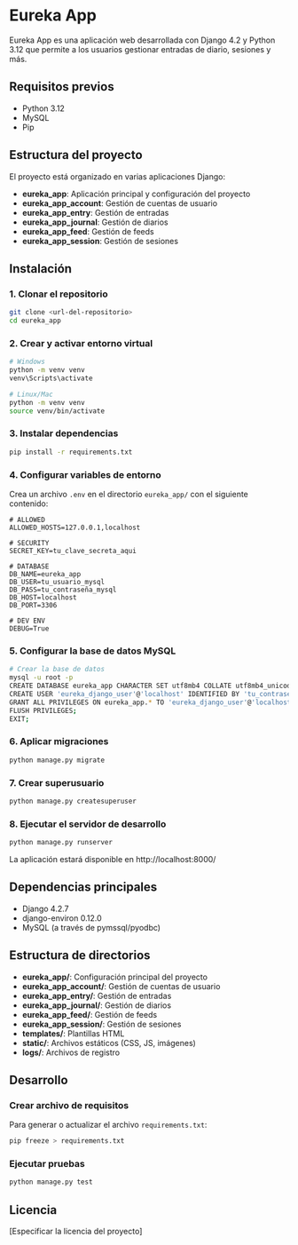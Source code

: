# Eureka App

Eureka App es una aplicación web desarrollada con Django 4.2 y Python 3.12 que permite a los usuarios gestionar entradas de diario, sesiones y más.

## Requisitos previos

- Python 3.12
- MySQL
- Pip

## Estructura del proyecto

El proyecto está organizado en varias aplicaciones Django:

- **eureka_app**: Aplicación principal y configuración del proyecto
- **eureka_app_account**: Gestión de cuentas de usuario
- **eureka_app_entry**: Gestión de entradas
- **eureka_app_journal**: Gestión de diarios
- **eureka_app_feed**: Gestión de feeds
- **eureka_app_session**: Gestión de sesiones

## Instalación

### 1. Clonar el repositorio

```bash
git clone <url-del-repositorio>
cd eureka_app
```

### 2. Crear y activar entorno virtual

```bash
# Windows
python -m venv venv
venv\Scripts\activate

# Linux/Mac
python -m venv venv
source venv/bin/activate
```

### 3. Instalar dependencias

```bash
pip install -r requirements.txt
```

### 4. Configurar variables de entorno

Crea un archivo `.env` en el directorio `eureka_app/` con el siguiente contenido:

```
# ALLOWED
ALLOWED_HOSTS=127.0.0.1,localhost

# SECURITY
SECRET_KEY=tu_clave_secreta_aqui

# DATABASE
DB_NAME=eureka_app
DB_USER=tu_usuario_mysql
DB_PASS=tu_contraseña_mysql
DB_HOST=localhost
DB_PORT=3306

# DEV ENV
DEBUG=True
```

### 5. Configurar la base de datos MySQL

```bash
# Crear la base de datos
mysql -u root -p
CREATE DATABASE eureka_app CHARACTER SET utf8mb4 COLLATE utf8mb4_unicode_ci;
CREATE USER 'eureka_django_user'@'localhost' IDENTIFIED BY 'tu_contraseña';
GRANT ALL PRIVILEGES ON eureka_app.* TO 'eureka_django_user'@'localhost';
FLUSH PRIVILEGES;
EXIT;
```

### 6. Aplicar migraciones

```bash
python manage.py migrate
```

### 7. Crear superusuario

```bash
python manage.py createsuperuser
```

### 8. Ejecutar el servidor de desarrollo

```bash
python manage.py runserver
```

La aplicación estará disponible en http://localhost:8000/

## Dependencias principales

- Django 4.2.7
- django-environ 0.12.0
- MySQL (a través de pymssql/pyodbc)

## Estructura de directorios

- **eureka_app/**: Configuración principal del proyecto
- **eureka_app_account/**: Gestión de cuentas de usuario
- **eureka_app_entry/**: Gestión de entradas
- **eureka_app_journal/**: Gestión de diarios
- **eureka_app_feed/**: Gestión de feeds
- **eureka_app_session/**: Gestión de sesiones
- **templates/**: Plantillas HTML
- **static/**: Archivos estáticos (CSS, JS, imágenes)
- **logs/**: Archivos de registro

## Desarrollo

### Crear archivo de requisitos

Para generar o actualizar el archivo `requirements.txt`:

```bash
pip freeze > requirements.txt
```

### Ejecutar pruebas

```bash
python manage.py test
```

## Licencia

[Especificar la licencia del proyecto] 